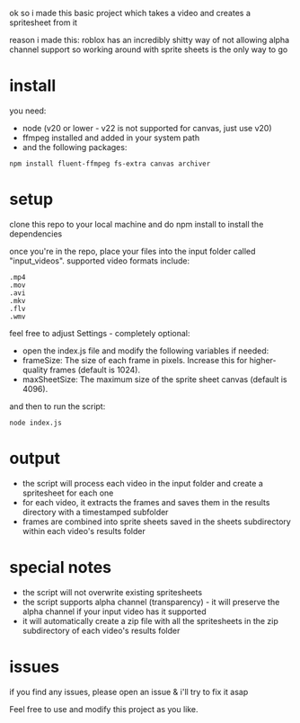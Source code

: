 ok so i made this basic project which takes a video and creates a spritesheet from it

reason i made this:
roblox has an incredibly shitty way of not allowing alpha channel support so working around with sprite sheets is the only way to go

# install
you need:
- node (v20 or lower - v22 is not supported for canvas, just use v20)
- ffmpeg installed and added in your system path
- and the following packages:

```
npm install fluent-ffmpeg fs-extra canvas archiver
```

# setup
clone this repo to your local machine and do npm install to install the dependencies

once you're in the repo, place your files into the input folder called "input_videos". supported video formats include:
```
.mp4
.mov
.avi
.mkv
.flv
.wmv
```

feel free to adjust Settings - completely optional:
- open the index.js file and modify the following variables if needed:
- frameSize: The size of each frame in pixels. Increase this for higher-quality frames (default is 1024).
- maxSheetSize: The maximum size of the sprite sheet canvas (default is 4096).

and then to run the script:
```
node index.js
```

# output
- the script will process each video in the input folder and create a spritesheet for each one
- for each video, it extracts the frames and saves them in the results directory with a timestamped subfolder
- frames are combined into sprite sheets saved in the sheets subdirectory within each video's results folder

# special notes
- the script will not overwrite existing spritesheets
- the script supports alpha channel (transparency) - it will preserve the alpha channel if your input video has it supported 
- it will automatically create a zip file with all the spritesheets in the zip subdirectory of each video's results folder

# issues
if you find any issues, please open an issue & i'll try to fix it asap

Feel free to use and modify this project as you like.

